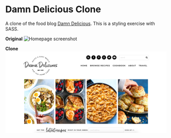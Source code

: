 # Damn Delicious Clone

A clone of the food blog [Damn Delicious](https://damndelicious.net/).
This is a styling exercise with SASS.

**Original**
![Homepage screenshot](original.png)

**Clone**
![Homepage screenshot](clone.png)
